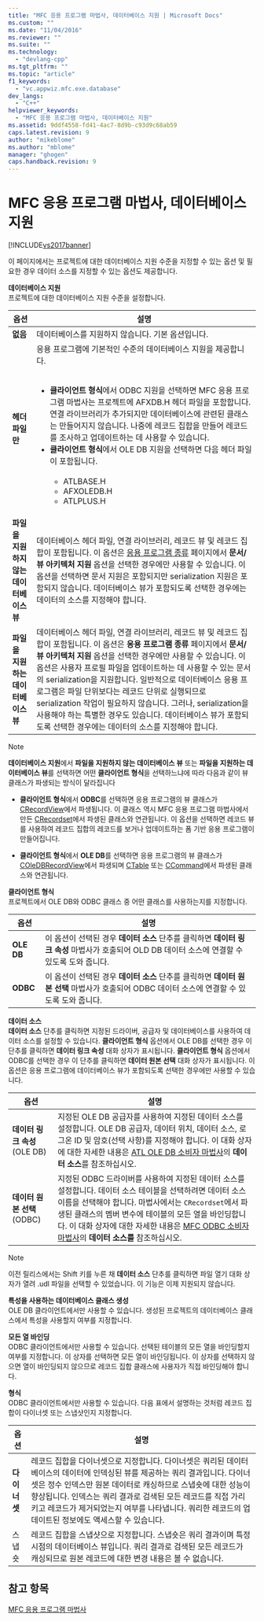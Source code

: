 ```yaml
---
title: "MFC 응용 프로그램 마법사, 데이터베이스 지원 | Microsoft Docs"
ms.custom: ""
ms.date: "11/04/2016"
ms.reviewer: ""
ms.suite: ""
ms.technology: 
  - "devlang-cpp"
ms.tgt_pltfrm: ""
ms.topic: "article"
f1_keywords: 
  - "vc.appwiz.mfc.exe.database"
dev_langs: 
  - "C++"
helpviewer_keywords: 
  - "MFC 응용 프로그램 마법사, 데이터베이스 지원"
ms.assetid: 9ddf4558-fd41-4ac7-8d9b-c93d9c68ab59
caps.latest.revision: 9
author: "mikeblome"
ms.author: "mblome"
manager: "ghogen"
caps.handback.revision: 9
---
```

# MFC 응용 프로그램 마법사, 데이터베이스 지원
[!INCLUDE[vs2017banner](../../assembler/inline/includes/vs2017banner.md)]

이 페이지에서는 프로젝트에 대한 데이터베이스 지원 수준을 지정할 수 있는 옵션 및 필요한 경우 데이터 소스를 지정할 수 있는 옵션도 제공합니다.  
  
 **데이터베이스 지원**  
 프로젝트에 대한 데이터베이스 지원 수준을 설정합니다.  
  
|옵션|설명|  
|--------|--------|  
|**없음**|데이터베이스를 지원하지 않습니다.  기본 옵션입니다.|  
|**헤더 파일만**|응용 프로그램에 기본적인 수준의 데이터베이스 지원을 제공합니다.<br /><br /> <ul><li>**클라이언트 형식**에서 ODBC 지원을 선택하면 MFC 응용 프로그램 마법사는 프로젝트에 AFXDB.H 헤더 파일을 포함합니다.  연결 라이브러리가 추가되지만 데이터베이스에 관련된 클래스는 만들어지지 않습니다.  나중에 레코드 집합을 만들어 레코드를 조사하고 업데이트하는 데 사용할 수 있습니다.</li><li>**클라이언트 형식**에서 OLE DB 지원을 선택하면 다음 헤더 파일이 포함됩니다.<br /><br /> <ul><li>ATLBASE.H</li><li>AFXOLEDB.H</li><li>ATLPLUS.H</li></ul></li></ul>|  
|**파일을 지원하지 않는 데이터베이스 뷰**|데이터베이스 헤더 파일, 연결 라이브러리, 레코드 뷰 및 레코드 집합이 포함됩니다. 이 옵션은 [응용 프로그램 종류](../../mfc/reference/application-type-mfc-application-wizard.md) 페이지에서 **문서\/뷰 아키텍처 지원** 옵션을 선택한 경우에만 사용할 수 있습니다. 이 옵션을 선택하면 문서 지원은 포함되지만 serialization 지원은 포함되지 않습니다.  데이터베이스 뷰가 포함되도록 선택한 경우에는 데이터의 소스를 지정해야 합니다.|  
|**파일을 지원하는 데이터베이스 뷰**|데이터베이스 헤더 파일, 연결 라이브러리, 레코드 뷰 및 레코드 집합이 포함됩니다. 이 옵션은 **응용 프로그램 종류** 페이지에서 **문서\/뷰 아키텍처 지원** 옵션을 선택한 경우에만 사용할 수 있습니다. 이 옵션은 사용자 프로필 파일을 업데이트하는 데 사용할 수 있는 문서의 serialization을 지원합니다.  일반적으로 데이터베이스 응용 프로그램은 파일 단위보다는 레코드 단위로 실행되므로 serialization 작업이 필요하지 않습니다.  그러나, serialization을 사용해야 하는 특별한 경우도 있습니다.  데이터베이스 뷰가 포함되도록 선택한 경우에는 데이터의 소스를 지정해야 합니다.|  
  
> [!NOTE]
>  **데이터베이스 지원**에서 **파일을 지원하지 않는 데이터베이스 뷰** 또는 **파일을 지원하는 데이터베이스 뷰**를 선택하면 어떤 **클라이언트 형식**을 선택하느냐에 따라 다음과 같이 뷰 클래스가 파생되는 방식이 달라집니다  
  
-   **클라이언트 형식**에서 **ODBC**를 선택하면 응용 프로그램의 뷰 클래스가 [CRecordView](../../mfc/reference/crecordview-class.md)에서 파생됩니다.  이 클래스 역시 MFC 응용 프로그램 마법사에서 만든 [CRecordset](../../mfc/reference/crecordset-class.md)에서 파생된 클래스와 연관됩니다.  이 옵션을 선택하면 레코드 뷰를 사용하여 레코드 집합의 레코드를 보거나 업데이트하는 폼 기반 응용 프로그램이 만들어집니다.  
  
-   **클라이언트 형식**에서 **OLE DB**를 선택하면 응용 프로그램의 뷰 클래스가 [COleDBRecordView](../../mfc/reference/coledbrecordview-class.md)에서 파생되며 [CTable](../../data/oledb/ctable-class.md) 또는 [CCommand](../../data/oledb/ccommand-class.md)에서 파생된 클래스와 연관됩니다.  
  
 **클라이언트 형식**  
 프로젝트에서 OLE DB와 ODBC 클래스 중 어떤 클래스를 사용하는지를 지정합니다.  
  
|옵션|설명|  
|--------|--------|  
|**OLE DB**|이 옵션이 선택된 경우 **데이터 소스** 단추를 클릭하면 **데이터 링크 속성** 마법사가 호출되어 OLD DB 데이터 소스에 연결할 수 있도록 도와 줍니다.|  
|**ODBC**|이 옵션이 선택된 경우 **데이터 소스** 단추를 클릭하면 **데이터 원본 선택** 마법사가 호출되어 ODBC 데이터 소스에 연결할 수 있도록 도와 줍니다.|  
  
 **데이터 소스**  
 **데이터 소스** 단추를 클릭하면 지정된 드라이버, 공급자 및 데이터베이스를 사용하여 데이터 소스를 설정할 수 있습니다.  **클라이언트 형식** 옵션에서 OLE DB를 선택한 경우 이 단추를 클릭하면 **데이터 링크 속성** 대화 상자가 표시됩니다.  **클라이언트 형식** 옵션에서 ODBC를 선택한 경우 이 단추를 클릭하면 **데이터 원본 선택** 대화 상자가 표시됩니다.  이 옵션은 응용 프로그램에 데이터베이스 뷰가 포함되도록 선택한 경우에만 사용할 수 있습니다.  
  
|옵션|설명|  
|--------|--------|  
|**데이터 링크 속성**\(OLE DB\)|지정된 OLE DB 공급자를 사용하여 지정된 데이터 소스를 설정합니다.  OLE DB 공급자, 데이터 위치, 데이터 소스, 로그온 ID 및 암호\(선택 사항\)를 지정해야 합니다.  이 대화 상자에 대한 자세한 내용은 [ATL OLE DB 소비자 마법사](../../atl/reference/atl-ole-db-consumer-wizard.md)의 **데이터 소스**를 참조하십시오.|  
|**데이터 원본 선택**\(ODBC\)|지정된 ODBC 드라이버를 사용하여 지정된 데이터 소스를 설정합니다.  데이터 소스 테이블을 선택하려면 데이터 소스 이름을 선택해야 합니다.  마법사에서는 `CRecordset`에서 파생된 클래스의 멤버 변수에 테이블의 모든 열을 바인딩합니다.  이 대화 상자에 대한 자세한 내용은 [MFC ODBC 소비자 마법사](../../mfc/reference/mfc-odbc-consumer-wizard.md)의 **데이터 소스를** 참조하십시오.|  
  
> [!NOTE]
>  이전 릴리스에서는 Shift 키를 누른 채 **데이터 소스** 단추를 클릭하면 파일 열기 대화 상자가 열려 .udl 파일을 선택할 수 있었습니다.  이 기능은 이제 지원되지 않습니다.  
  
 **특성을 사용하는 데이터베이스 클래스 생성**  
 OLE DB 클라이언트에서만 사용할 수 있습니다.  생성된 프로젝트의 데이터베이스 클래스에서 특성을 사용할지 여부를 지정합니다.  
  
 **모든 열 바인딩**  
 ODBC 클라이언트에서만 사용할 수 있습니다.  선택된 테이블의 모든 열을 바인딩할지 여부를 지정합니다.  이 상자를 선택하면 모든 열이 바인딩됩니다. 이 상자를 선택하지 않으면 열이 바인딩되지 않으므로 레코드 집합 클래스에 사용자가 직접 바인딩해야 합니다.  
  
 **형식**  
 ODBC 클라이언트에서만 사용할 수 있습니다.  다음 표에서 설명하는 것처럼 레코드 집합이 다이너셋 또는 스냅샷인지 지정합니다.  
  
|옵션|설명|  
|--------|--------|  
|**다이너셋**|레코드 집합을 다이너셋으로 지정합니다.  다이너셋은 쿼리된 데이터베이스의 데이터에 인덱싱된 뷰를 제공하는 쿼리 결과입니다.  다이너셋은 정수 인덱스만 원본 데이터로 캐싱하므로 스냅숏에 대한 성능이 향상됩니다.  인덱스는 쿼리 결과로 검색된 모든 레코드를 직접 가리키고 레코드가 제거되었는지 여부를 나타냅니다.  쿼리한 레코드의 업데이트된 정보에도 액세스할 수 있습니다.|  
|스냅숏|레코드 집합을 스냅샷으로 지정합니다.  스냅숏은 쿼리 결과이며 특정 시점의 데이터베이스 뷰입니다.  쿼리 결과로 검색된 모든 레코드가 캐싱되므로 원본 레코드에 대한 변경 내용은 볼 수 없습니다.|  
  
## 참고 항목  
 [MFC 응용 프로그램 마법사](../../mfc/reference/mfc-application-wizard.md)